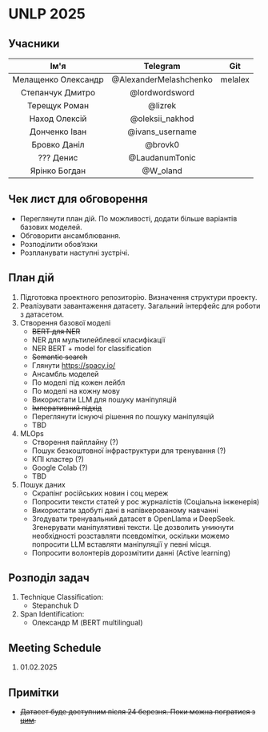 # UNLP 2025

## Учасники 
| Ім'я | Telegram | Git |
| :---: | :---: | :---: |
| Мелащенко Олександр | @AlexanderMelashchenko | melalex |
| Степанчук Дмитро | @lordwordsword | |
| Терещук Роман | @lizrek | |
| Наход Олексій | @oleksii_nakhod | |
| Донченко Іван | @ivans_username | |
| Бровко Даніл | @brovk0 | |
| ??? Денис | @LaudanumTonic | |
| Ярінко Богдан | @W_oland | |

## Чек лист для обговорення 

* Переглянути план дій. По можливості, додати більше варіантів базових моделей.
* Обговорити ансамблювання.
* Розподілити обов‘язки
* Розпланувати наступні зустрічі.

## План дій

1. Підготовка проектного репозиторію. Визначення структури проекту. 
1. Реалізувати завантаження датасету. Загальний інтерфейс для роботи з датасетом. 
1. Створення базової моделі
    * ~~BERT для NER~~
    * NER для мультилейблевої класифікації
    * NER BERT + model for classification
    * ~~Semantic search~~
    * Глянути https://spacy.io/
    * Ансамбль моделей
    * По моделі під кожен лейбл
    * По моделі на кожну мову
    * Використати LLM для пошуку маніпуляцій
    * ~~Імперативний підхід~~
    * Переглянути існуючі рішення по пошуку маніпуляцій
    * TBD
1. MLOps
    * Створення пайплайну (?)
    * Пошук безкоштовної інфраструктури для тренування (?)
    * КПІ кластер (?)
    * Google Colab (?)
    * TBD
1. Пошук даних
    * Скрапінг російських новин і соц мереж
    * Попросити тексти статей у рос журналістів (Соціальна інженерія)
    * Використати здобуті дані в напівкерованому навчанні 
    * Згодувати тренувальний датасет в OpenLlama и DeepSeek. Згенерувати маніпулятивні тексти. Це дозволить уникнути необхідності розставляти псевдомітки, оскільки можемо попросити LLM вставляти маніпуляції у певні місця.
    * Попросити волонтерів дорозмітити данні (Active learning)

## Розподіл задач

1. Technique Classification: 
    * Stepanchuk D
1. Span Identification:
    * Олександр М (BERT multilingual)

## Meeting Schedule

1. 01.02.2025

## Примітки

* ~~Датасет буде доступним після 24 березня. Поки можна погратися з [цим](https://www.kaggle.com/datasets/debasisdotcom/name-entity-recognition-ner-dataset).~~ 